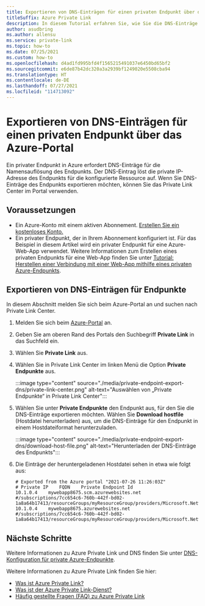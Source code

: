 ```yaml
---
title: Exportieren von DNS-Einträgen für einen privaten Endpunkt über das Azure-Portal
titleSuffix: Azure Private Link
description: In diesem Tutorial erfahren Sie, wie Sie die DNS-Einträge für einen privaten Endpunkt im Azure-Portal exportieren.
author: asudbring
ms.author: allensu
ms.service: private-link
ms.topic: how-to
ms.date: 07/25/2021
ms.custom: how-to
ms.openlocfilehash: d4ad1fd995bfd4f1565215491037e6450bd65bf2
ms.sourcegitcommit: e6de87b42dc320a3a2939bf1249020e5508cba94
ms.translationtype: HT
ms.contentlocale: de-DE
ms.lasthandoff: 07/27/2021
ms.locfileid: "114713092"
---
```

# <a name="export-dns-records-for-a-private-endpoint-using-the-azure-portal"></a>Exportieren von DNS-Einträgen für einen privaten Endpunkt über das Azure-Portal

Ein privater Endpunkt in Azure erfordert DNS-Einträge für die Namensauflösung des Endpunkts. Der DNS-Eintrag löst die private IP-Adresse des Endpunkts für die konfigurierte Ressource auf. Wenn Sie DNS-Einträge des Endpunkts exportieren möchten, können Sie das Private Link Center im Portal verwenden.

## <a name="prerequisites"></a>Voraussetzungen

- Ein Azure-Konto mit einem aktiven Abonnement. [Erstellen Sie ein kostenloses Konto.](https://azure.microsoft.com/free/?WT.mc_id=A261C142F)
- Ein privater Endpunkt, der in Ihrem Abonnement konfiguriert ist. Für das Beispiel in diesem Artikel wird ein privater Endpunkt für eine Azure-Web-App verwendet. Weitere Informationen zum Erstellen eines privaten Endpunkts für eine Web-App finden Sie unter [Tutorial: Herstellen einer Verbindung mit einer Web-App mithilfe eines privaten Azure-Endpunkts](tutorial-private-endpoint-webapp-portal.md).

## <a name="export-endpoint-dns-records"></a>Exportieren von DNS-Einträgen für Endpunkte

In diesem Abschnitt melden Sie sich beim Azure-Portal an und suchen nach Private Link Center.

1. Melden Sie sich beim [Azure-Portal](https://portal.azure.com) an.

2. Geben Sie am oberen Rand des Portals den Suchbegriff **Private Link** in das Suchfeld ein.

3. Wählen Sie **Private Link** aus.

4. Wählen Sie in Private Link Center im linken Menü die Option **Private Endpunkte** aus.

    :::image type="content" source="./media/private-endpoint-export-dns/private-link-center.png" alt-text="Auswählen von „Private Endpunkte“ in Private Link Center":::

5. Wählen Sie unter **Private Endpunkte** den Endpunkt aus, für den Sie die DNS-Einträge exportieren möchten. Wählen Sie **Download hostfile** (Hostdatei herunterladen) aus, um die DNS-Einträge für den Endpunkt in einem Hostdateiformat herunterzuladen.
    
    :::image type="content" source="./media/private-endpoint-export-dns/download-host-file.png" alt-text="Herunterladen der DNS-Einträge des Endpunkts":::

6. Die Einträge der heruntergeladenen Hostdatei sehen in etwa wie folgt aus:

    ```text
    # Exported from the Azure portal "2021-07-26 11:26:03Z"
    # Private IP    FQDN    Private Endpoint Id
    10.1.0.4    mywebapp8675.scm.azurewebsites.net    #/subscriptions/7cc654c6-760b-442f-bd02-1a8a64b17413/resourceGroups/myResourceGroup/providers/Microsoft.Network/privateEndpoints/mywebappendpoint
    10.1.0.4    mywebapp8675.azurewebsites.net    #/subscriptions/7cc654c6-760b-442f-bd02-1a8a64b17413/resourceGroups/myResourceGroup/providers/Microsoft.Network/privateEndpoints/mywebappendpoint
    ```

## <a name="next-steps"></a>Nächste Schritte

Weitere Informationen zu Azure Private Link und DNS finden Sie unter [DNS-Konfiguration für private Azure-Endpunkte](private-endpoint-dns.md).

Weitere Informationen zu Azure Private Link finden Sie hier:

* [Was ist Azure Private Link?](private-link-overview.md)
* [Was ist der Azure Private Link-Dienst?](private-link-service-overview.md)
* [Häufig gestellte Fragen (FAQ) zu Azure Private Link](private-link-faq.yml)